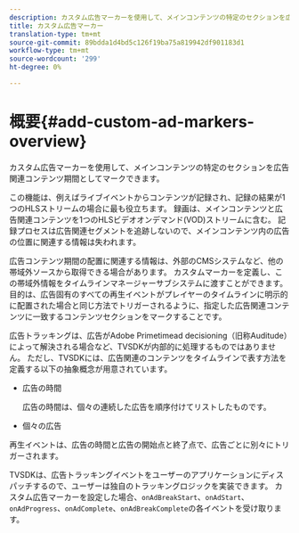 ```yaml
---
description: カスタム広告マーカーを使用して、メインコンテンツの特定のセクションを広告関連コンテンツ期間としてマークできます。
title: カスタム広告マーカー
translation-type: tm+mt
source-git-commit: 89bdda1d4bd5c126f19ba75a819942df901183d1
workflow-type: tm+mt
source-wordcount: '299'
ht-degree: 0%

---
```



# 概要{#add-custom-ad-markers-overview}

カスタム広告マーカーを使用して、メインコンテンツの特定のセクションを広告関連コンテンツ期間としてマークできます。

この機能は、例えばライブイベントからコンテンツが記録され、記録の結果が1つのHLSストリームの場合に最も役立ちます。 録画は、メインコンテンツと広告関連コンテンツを1つのHLSビデオオンデマンド(VOD)ストリームに含む。 記録プロセスは広告関連セグメントを追跡しないので、メインコンテンツ内の広告の位置に関連する情報は失われます。

広告コンテンツ期間の配置に関連する情報は、外部のCMSシステムなど、他の帯域外ソースから取得できる場合があります。 カスタムマーカーを定義し、この帯域外情報をタイムラインマネージャーサブシステムに渡すことができます。 目的は、広告固有のすべての再生イベントがプレイヤーのタイムラインに明示的に配置された場合と同じ方法でトリガーされるように、指定した広告関連コンテンツに一致するコンテンツセクションをマークすることです。

広告トラッキングは、広告がAdobe Primetimead decisioning（旧称Auditude）によって解決される場合など、TVSDKが内部的に処理するものではありません。 ただし、TVSDKには、広告関連のコンテンツをタイムラインで表す方法を定義する以下の抽象概念が用意されています。

* 広告の時間

   広告の時間は、個々の連続した広告を順序付けてリストしたものです。
* 個々の広告

再生イベントは、広告の時間と広告の開始点と終了点で、広告ごとに別々にトリガーされます。

TVSDKは、広告トラッキングイベントをユーザーのアプリケーションにディスパッチするので、ユーザーは独自のトラッキングロジックを実装できます。 カスタム広告マーカーを設定した場合、`onAdBreakStart`、`onAdStart`、`onAdProgress`、`onAdComplete`、`onAdBreakComplete`の各イベントを受け取ります。
